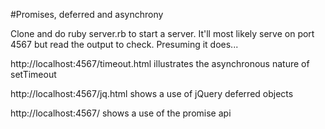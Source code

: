 #Promises, deferred and asynchrony

Clone and do ruby server.rb to start a server. It'll most likely serve on port 4567 but read the output to check. Presuming it does...

http://localhost:4567/timeout.html
illustrates the asynchronous nature of setTimeout

http://localhost:4567/jq.html
shows a use of jQuery deferred objects

http://localhost:4567/
shows a use of the promise api

